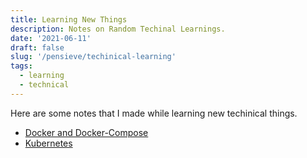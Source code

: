 ```yaml
---
title: Learning New Things
description: Notes on Random Techinal Learnings.
date: '2021-06-11'
draft: false
slug: '/pensieve/techinical-learning'
tags:
  - learning
  - technical
---
```


Here are some notes that I made while learning new techinical things.

- [Docker and Docker-Compose](https://www.notion.so/Docker-7723c133138245deb2462de8f0dc0017)
- [Kubernetes](https://www.notion.so/Kubernetes-c5f6d9b4aa624c4a8c95b94debaa7f06)